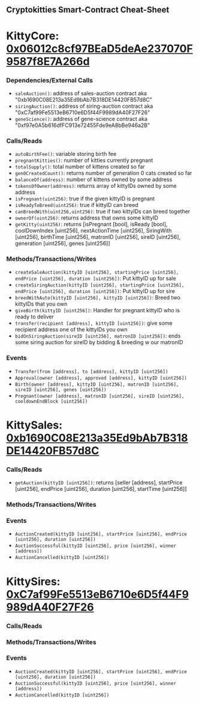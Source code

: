 
## Cryptokitties Smart-Contract Cheat-Sheet

# KittyCore: [0x06012c8cf97BEaD5deAe237070F9587f8E7A266d](https://etherscan.io/address/0x06012c8cf97bead5deae237070f9587f8e7a266d#code)

### Dependencies/External Calls
 - `saleAuction()`: address of sales-auction contract aka "0xb1690C08E213a35Ed9bAb7B318DE14420FB57d8C"
 - `siringAuction()`: address of siring-auction contract aka "0xC7af99Fe5513eB6710e6D5f44F9989dA40F27F26"
 - `geneScience()`: address of gene-science contract aka "0xf97e0A5b616dfFC913e72455Fde9eA8bBe946a2B"

### Calls/Reads
 - `autoBirthFee()`: variable storing birth fee
 - `pregnantKitties()`: number of kitties currently pregnant
 - `totalSupply()`: total number of kittens created so far
 - `gen0CreatedCount()`: returns number of generation 0 cats created so far
 - `balanceOf(address)`: number of kittens owned by some address
 - `tokensOfOwner(address)`: returns array of kittyIDs owned by some address
 - `isPregnant(uint256)`: true if the given kittyID is pregnant
 - `isReadyToBreed(uint256)`: true if kittyID can breed
 - `canBreedWith(uint256,uint256)`: true if two kittyIDs can breed together
 - `ownerOf(uint256)`: returns address that owns some kittyID
 - `getKitty(uint256)`: returns [isPregnant [bool], isReady [bool], coolDownIndex [uint256], nextActionTime [uint256],
      SiringWith [uint256], birthTime [uint256], matronID [uint256], sireID [uint256], generation [uint256], genes [uint256]]

### Methods/Transactions/Writes
 - `createSaleAuction(kittyID [uint256], startingPrice [uint256], endPrice [uint256], duration [uint256])`: Put kittyID up for sale
 - `createSiringAuction(kittyID [uint256], startingPrice [uint256], endPrice [uint256], duration [uint256])`: Put kittyID up for sire
 - `breedWithAuto(kittyID [uint256], kittyID [uint256])`: Breed two kittyIDs that you own
 - `giveBirth(kittyID [uint256])`: Handler for pregnant kittyID who is ready to deliver
 - `transfer(recipient [address], kittyID [uint256])`: give some recipient address one of the kittyIDs you own
 - `bidOnSiringAuction(sireID [uint256], matronID [uint256])`: ends some siring auction for sireID by bidding & breeding w our matronID

### Events
 - `Transfer(from [address], to [address], kittyID [uint256])`
 - `Approval(owner [address], approved [address], kittyID [uint256])`
 - `Birth(owner [address], kittyID [uint256], matronID [uint256], sireID [uint256], genes [uint256])`
 - `Pregnant(owner [address], matronID [uint256], sireID [uint256], cooldownEndBlock [uint256])`

# KittySales: [0xb1690C08E213a35Ed9bAb7B318DE14420FB57d8C](https://etherscan.io/address/0xb1690C08E213a35Ed9bAb7B318DE14420FB57d8C#code)

### Calls/Reads
 - `getAuction(kittyID [uint256])`: returns [seller [address], startPrice [uint256], endPrice [uint256], duration [uint256], startTime [uint256]]

### Methods/Transactions/Writes
### Events
 - `AuctionCreated(kittyID [uint256], startPrice [uint256], endPrice [uint256], duration [uint256])`
 - `AuctionSuccessful(kittyID [uint256], price [uint256], winner [address])`
 - `AuctionCancelled(kittyID [uint256])`

# KittySires: [0xC7af99Fe5513eB6710e6D5f44F9989dA40F27F26](https://etherscan.io/address/0xC7af99Fe5513eB6710e6D5f44F9989dA40F27F26#code)

### Calls/Reads
### Methods/Transactions/Writes
### Events
 - `AuctionCreated(kittyID [uint256], startPrice [uint256], endPrice [uint256], duration [uint256])`
 - `AuctionSuccessful(kittyID [uint256], price [uint256], winner [address])`
 - `AuctionCancelled(kittyID [uint256])`

